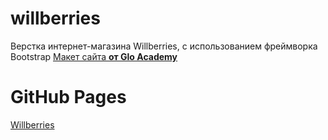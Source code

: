 # willberries
Верстка интернет-магазина Willberries, с использованием фреймворка Bootstrap
<a href="https://www.figma.com/file/yxpFqINkxk18ForasvNre9/Will-Berries?node-id=1%3A2">Макет сайта </a> <a href="https://vk.com/glo_academy"><strong>от Glo Academy</strong></a> 
<br>


# GitHub Pages
<a href="https://ileods.github.io/willberies/">Willberries</a>
